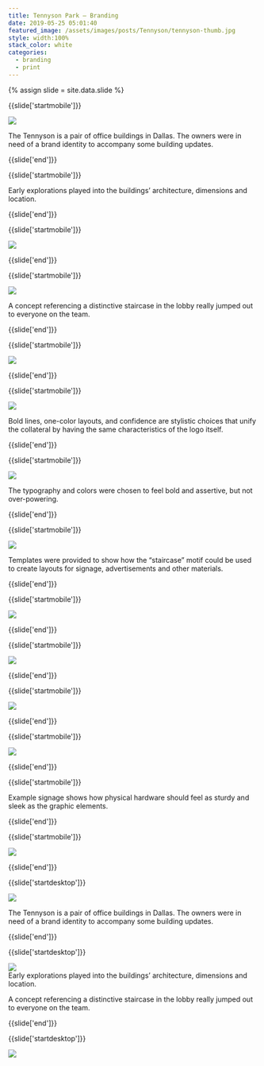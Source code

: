 ```yaml
---
title: Tennyson Park — Branding
date: 2019-05-25 05:01:40
featured_image: /assets/images/posts/Tennyson/tennyson-thumb.jpg
style: width:100%
stack_color: white
categories:
  - branding
  - print
---
```

{% assign slide = site.data.slide %}


{{slide['startmobile']}}

<div><img class='full-height' src='{{ site.url }}/assets/images/posts/Tennyson/tennyson-1-mobile.png' srcset='{{ site.url }}/assets/images/posts/Tennyson/tennyson-1-mobile.png 375w, {{ site.url }}/assets/images/posts/Tennyson/tennyson-1-mobile@2x.png 750w, {{ site.url }}/assets/images/posts/Tennyson/tennyson-1-mobile@3x.png 1125w'></div>

<p class='bg-dark'>The Tennyson is a pair of office buildings in Dallas. The owners were in need of a brand identity to accompany some building updates.</p>

{{slide['end']}}



{{slide['startmobile']}}

Early explorations played into the buildings’ architecture, dimensions and location.

{{slide['end']}}



{{slide['startmobile']}}

<div><img class='full-height' src='{{ site.url }}/assets/images/posts/Tennyson/tennyson-2-mobile.png' srcset='{{ site.url }}/assets/images/posts/Tennyson/tennyson-2-mobile.png 375w, {{ site.url }}/assets/images/posts/Tennyson/tennyson-2-mobile@2x.png 750w, {{ site.url }}/assets/images/posts/Tennyson/tennyson-2-mobile@3x.png 1125w'></div>

<p class='bg-dark'></p>

{{slide['end']}}




{{slide['startmobile']}}

<div><img class='full-height' src='{{ site.url }}/assets/images/posts/Tennyson/tennyson-3-mobile.png' srcset='{{ site.url }}/assets/images/posts/Tennyson/tennyson-3-mobile.png 375w, {{ site.url }}/assets/images/posts/Tennyson/tennyson-3-mobile@2x.png 750w, {{ site.url }}/assets/images/posts/Tennyson/tennyson-3-mobile@3x.png 1125w'></div>

<p class='bg'>A concept referencing a distinctive staircase in the lobby really jumped out to everyone on the team.</p>

{{slide['end']}}



{{slide['startmobile']}}

<div><img class='full-height' src='{{ site.url }}/assets/images/posts/Tennyson/tennyson-4-mobile.png' srcset='{{ site.url }}/assets/images/posts/Tennyson/tennyson-4-mobile.png 375w, {{ site.url }}/assets/images/posts/Tennyson/tennyson-4-mobile@2x.png 750w, {{ site.url }}/assets/images/posts/Tennyson/tennyson-4-mobile@3x.png 1125w'></div>

{{slide['end']}}



{{slide['startmobile']}}

<div><img class='full-height' src='{{ site.url }}/assets/images/posts/Tennyson/tennyson-5-mobile.png' srcset='{{ site.url }}/assets/images/posts/Tennyson/tennyson-5-mobile.png 375w, {{ site.url }}/assets/images/posts/Tennyson/tennyson-5-mobile@2x.png 750w, {{ site.url }}/assets/images/posts/Tennyson/tennyson-5-mobile@3x.png 1125w'></div>

<p class='bg-dark'>Bold lines, one-color layouts, and confidence are stylistic choices that unify the collateral by having the same characteristics of the logo itself.</p>

{{slide['end']}}




{{slide['startmobile']}}

<div><img class='full-height' src='{{ site.url }}/assets/images/posts/Tennyson/tennyson-6-mobile.png' srcset='{{ site.url }}/assets/images/posts/Tennyson/tennyson-6-mobile.png 375w, {{ site.url }}/assets/images/posts/Tennyson/tennyson-6-mobile@2x.png 750w, {{ site.url }}/assets/images/posts/Tennyson/tennyson-6-mobile@3x.png 1125w'></div>

<p class='bg-dark'>The typography and colors were chosen to feel bold and assertive, but not over-powering.</p>

{{slide['end']}}



{{slide['startmobile']}}

<div><img class='full-height' src='{{ site.url }}/assets/images/posts/Tennyson/tennyson-7-mobile.png' srcset='{{ site.url }}/assets/images/posts/Tennyson/tennyson-7-mobile.png 375w, {{ site.url }}/assets/images/posts/Tennyson/tennyson-7-mobile@2x.png 750w, {{ site.url }}/assets/images/posts/Tennyson/tennyson-7-mobile@3x.png 1125w'></div>

<p class='bg-dark'>Templates were provided to show how the “staircase” motif could be used to create layouts for signage, advertisements and other materials.</p>

{{slide['end']}}




{{slide['startmobile']}}

<div><img class='full-height' src='{{ site.url }}/assets/images/posts/Tennyson/tennyson-8-mobile.png' srcset='{{ site.url }}/assets/images/posts/Tennyson/tennyson-8-mobile.png 375w, {{ site.url }}/assets/images/posts/Tennyson/tennyson-8-mobile@2x.png 750w, {{ site.url }}/assets/images/posts/Tennyson/tennyson-8-mobile@3x.png 1125w'></div>

<p class='bg-dark'></p>

{{slide['end']}}



{{slide['startmobile']}}

<div><img class='full-height' src='{{ site.url }}/assets/images/posts/Tennyson/tennyson-9-mobile.png' srcset='{{ site.url }}/assets/images/posts/Tennyson/tennyson-9-mobile.png 375w, {{ site.url }}/assets/images/posts/Tennyson/tennyson-9-mobile@2x.png 750w, {{ site.url }}/assets/images/posts/Tennyson/tennyson-9-mobile@3x.png 1125w'></div>

{{slide['end']}}



{{slide['startmobile']}}

<div><img class='full-height' src='{{ site.url }}/assets/images/posts/Tennyson/tennyson-10-mobile.png' srcset='{{ site.url }}/assets/images/posts/Tennyson/tennyson-10-mobile.png 375w, {{ site.url }}/assets/images/posts/Tennyson/tennyson-10-mobile@2x.png 750w, {{ site.url }}/assets/images/posts/Tennyson/tennyson-10-mobile@3x.png 1125w'></div>


{{slide['end']}}




{{slide['startmobile']}}

<div><img class='full-width' src='{{ site.url }}/assets/images/posts/Tennyson/tennyson-11-mobile.png' srcset='{{ site.url }}/assets/images/posts/Tennyson/tennyson-11-mobile.png 375w, {{ site.url }}/assets/images/posts/Tennyson/tennyson-11-mobile@2x.png 750w, {{ site.url }}/assets/images/posts/Tennyson/tennyson-11-mobile@3x.png 1125w'></div>

{{slide['end']}}



{{slide['startmobile']}}

Example signage shows how physical hardware should feel as sturdy and sleek as the graphic elements.

{{slide['end']}}




{{slide['startmobile']}}

<div><img class='full-height' src='{{ site.url }}/assets/images/posts/Tennyson/tennyson-12-mobile.png' srcset='{{ site.url }}/assets/images/posts/Tennyson/tennyson-12-mobile.png 375w, {{ site.url }}/assets/images/posts/Tennyson/tennyson-12-mobile@2x.png 750w, {{ site.url }}/assets/images/posts/Tennyson/tennyson-12-mobile@3x.png 1125w'></div>

{{slide['end']}}








{{slide['startdesktop']}}

<div><img class='full-width' src='{{ site.url }}/assets/images/posts/Tennyson/tennyson-1@2x.png' srcset='{{ site.url }}/assets/images/posts/Tennyson/tennyson-1.png 1024w, {{ site.url }}/assets/images/posts/Tennyson/tennyson-1@2x.png 2048w, {{ site.url }}/assets/images/posts/Tennyson/tennyson-1@3x.png 3072w'></div>

The Tennyson is a pair of office buildings in Dallas. The owners were in need of a brand identity to accompany some building updates.

{{slide['end']}}



{{slide['startdesktop']}}

<div><img src='{{ site.url }}/assets/images/posts/Tennyson/tennyson-2@2x.png' srcset='{{ site.url }}/assets/images/posts/Tennyson/tennyson-2.png 794w, {{ site.url }}/assets/images/posts/Tennyson/tennyson-2@2x.png 1588w, {{ site.url }}/assets/images/posts/Tennyson/tennyson-2@3x.png 2382w'></div>

<figcaption>Early explorations played into the buildings’ architecture, dimensions and location.</figcaption>

A concept referencing a distinctive staircase in the lobby really jumped out to everyone on the team.

{{slide['end']}}



{{slide['startdesktop']}}

<div class='row'>

<div><img src='{{ site.url }}/assets/images/posts/Tennyson/tennyson-3@2x.png' srcset='{{ site.url }}/assets/images/posts/Tennyson/tennyson-3.png 314w, {{ site.url }}/assets/images/posts/Tennyson/tennyson-3@2x.png 628w, {{ site.url }}/assets/images/posts/Tennyson/tennyson-3@3x.png 942w'></div><!--

--><div><img src='{{ site.url }}/assets/images/posts/Tennyson/tennyson-4@2x.png' srcset='{{ site.url }}/assets/images/posts/Tennyson/tennyson-4.png 474w, {{ site.url }}/assets/images/posts/Tennyson/tennyson-4@2x.png 948w, {{ site.url }}/assets/images/posts/Tennyson/tennyson-4@3x.png 1422w'></div>

</div>

A set of logos were built to accompany a range of layout needs.

{{slide['end']}}



{{slide['startdesktop']}}

<div><img src='{{ site.url }}/assets/images/posts/Tennyson/tennyson-5@2x.png' srcset='{{ site.url }}/assets/images/posts/Tennyson/tennyson-5.png 794w, {{ site.url }}/assets/images/posts/Tennyson/tennyson-5@2x.png 1588w, {{ site.url }}/assets/images/posts/Tennyson/tennyson-5@3x.png 2382w'></div>

The typography and colors were chosen to feel bold and assertive, but not over-powering.

{{slide['end']}}




{{slide['startdesktop']}}

<div><img src='{{ site.url }}/assets/images/posts/Tennyson/tennyson-6@2x.png' srcset='{{ site.url }}/assets/images/posts/Tennyson/tennyson-6.png 794w, {{ site.url }}/assets/images/posts/Tennyson/tennyson-6@2x.png 1588w, {{ site.url }}/assets/images/posts/Tennyson/tennyson-6@3x.png 2382w'></div>

Templates were provided to show how the “staircase” motif could be used to create layouts for signage, advertisements and other materials.

{{slide['end']}}



{{slide['startdesktop']}}

<div><img src='{{ site.url }}/assets/images/posts/Tennyson/tennyson-7@2x.png' srcset='{{ site.url }}/assets/images/posts/Tennyson/tennyson-7.png 794w, {{ site.url }}/assets/images/posts/Tennyson/tennyson-7@2x.png 1588w, {{ site.url }}/assets/images/posts/Tennyson/tennyson-7@3x.png 2382w'></div>

{{slide['end']}}



{{slide['startdesktop']}}

<div class='row'>

<div><img src='{{ site.url }}/assets/images/posts/Tennyson/tennyson-8@2x.png' srcset='{{ site.url }}/assets/images/posts/Tennyson/tennyson-8.png 314w, {{ site.url }}/assets/images/posts/Tennyson/tennyson-8@2x.png 628w, {{ site.url }}/assets/images/posts/Tennyson/tennyson-8@3x.png 942w'></div><!--

--><div><img src='{{ site.url }}/assets/images/posts/Tennyson/tennyson-9@2x.png' srcset='{{ site.url }}/assets/images/posts/Tennyson/tennyson-9.png 474w, {{ site.url }}/assets/images/posts/Tennyson/tennyson-9@2x.png 948w, {{ site.url }}/assets/images/posts/Tennyson/tennyson-9@3x.png 1422w'></div>

</div>

<br />

{{slide['end']}}



{{slide['startdesktop']}}

<div class='row'>

<div><img src='{{ site.url }}/assets/images/posts/Tennyson/tennyson-10@2x.png' srcset='{{ site.url }}/assets/images/posts/Tennyson/tennyson-10.png 314w, {{ site.url }}/assets/images/posts/Tennyson/tennyson-10@2x.png 628w, {{ site.url }}/assets/images/posts/Tennyson/tennyson-10@3x.png 942w'></div><!--

--><div><img src='{{ site.url }}/assets/images/posts/Tennyson/tennyson-11@2x.png' srcset='{{ site.url }}/assets/images/posts/Tennyson/tennyson-11.png 474w, {{ site.url }}/assets/images/posts/Tennyson/tennyson-11@2x.png 948w, {{ site.url }}/assets/images/posts/Tennyson/tennyson-11@3x.png 1422w'></div>

</div>

Example signage shows how physical hardware should feel as sturdy and sleek as the graphic elements.

{{slide['end']}}





{{slide['startdesktop']}}

<div class='row'>

<div><img src='{{ site.url }}/assets/images/posts/Tennyson/tennyson-12@2x.png' srcset='{{ site.url }}/assets/images/posts/Tennyson/tennyson-12.png 314w, {{ site.url }}/assets/images/posts/Tennyson/tennyson-12@2x.png 628w, {{ site.url }}/assets/images/posts/Tennyson/tennyson-12@3x.png 942w'></div><!--

--><div><img src='{{ site.url }}/assets/images/posts/Tennyson/tennyson-13@2x.png' srcset='{{ site.url }}/assets/images/posts/Tennyson/tennyson-13.png 474w, {{ site.url }}/assets/images/posts/Tennyson/tennyson-13@2x.png 948w, {{ site.url }}/assets/images/posts/Tennyson/tennyson-13@3x.png 1422w'></div>

</div>

{{slide['end']}}
